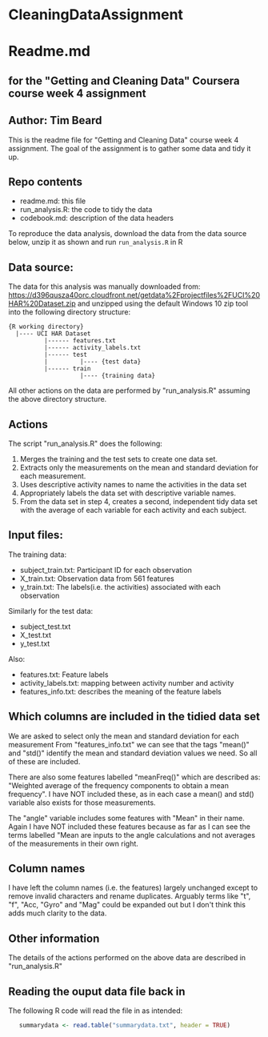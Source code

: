 # CleaningDataAssignment
# Readme.md
## for the "Getting and Cleaning Data" Coursera course week 4 assignment
## Author: Tim Beard 

This is the readme file for "Getting and Cleaning Data" course week 4 assignment.
The goal of the assignment is to gather some data and tidy it up. 

## Repo contents
- readme.md: this file
- run_analysis.R: the code to tidy the data
- codebook.md: description of the data headers

To reproduce the data analysis, download the data from the data source below, unzip it as shown and run `run_analysis.R` in R

## Data source: 

The data for this analysis was manually downloaded from:
https://d396qusza40orc.cloudfront.net/getdata%2Fprojectfiles%2FUCI%20HAR%20Dataset.zip
and unzipped using the default Windows 10 zip tool into the following directory structure:

```
{R working directory}
  |---- UCI HAR Dataset
          |------ features.txt
          |------ activity_labels.txt
          |------ test
          |         |---- {test data}
          |------ train
                    |---- {training data}  
```                     
All other actions on the data are performed by "run_analysis.R" assuming the above
directory structure.

## Actions
The script "run_analysis.R" does the following:
1. Merges the training and the test sets to create one data set.
2. Extracts only the measurements on the mean and standard deviation for each measurement.
3. Uses descriptive activity names to name the activities in the data set
4. Appropriately labels the data set with descriptive variable names.
5. From the data set in step 4, creates a second, independent tidy data set with the average of each variable for each activity and each subject.

## Input files:
The training data:
* subject_train.txt:  Participant ID for each observation 
* X_train.txt:        Observation data from 561 features        
* y_train.txt:        The labels(i.e. the activities) associated with each observation

Similarly for the test data:
* subject_test.txt
* X_test.txt
* y_test.txt

Also: 
* features.txt: Feature labels  
* activity_labels.txt: mapping between activity number and activity 
* features_info.txt: describes the meaning of the feature labels

## Which columns are included in the tidied data set

We are asked to select only the mean and standard deviation for each measurement 
From "features_info.txt" we can see that the tags "mean()" and "std()" identify
the mean and standard deviation values we need. So all of these are included.

There are also some features labelled "meanFreq()" which are described as:
"Weighted average of the frequency components to obtain a mean frequency". I have 
NOT included these, as in each case a mean() and std() variable also exists for
those measurements.
  
The "angle" variable includes some features with "Mean" in their name. Again I have
NOT included these features because as far as I can see the terms labelled "Mean 
are inputs to the angle calculations and not averages of the measurements in their 
own right.    

## Column names
I have left the column names (i.e. the features) largely unchanged except to remove invalid characters and rename duplicates.
Arguably terms like "t", "f", "Acc, "Gyro" and "Mag" could be expanded out but I don't think this adds much clarity to the data. 

## Other information
The details of the actions performed on the above data are described in "run_analysis.R"

## Reading the ouput data file back in
The following R code will read the file in as intended:

``` R
   summarydata <- read.table("summarydata.txt", header = TRUE)
```
